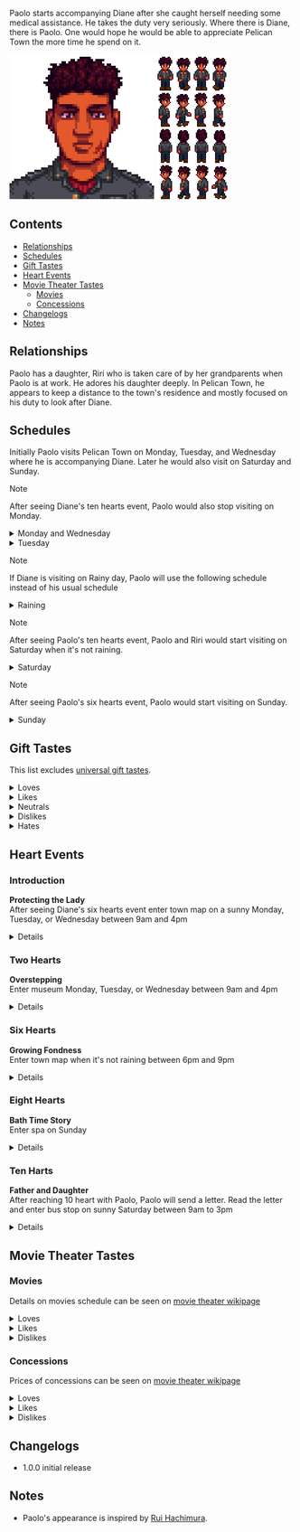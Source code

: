Paolo starts accompanying Diane after she caught herself needing some medical assistance. He takes the duty very seriously. Where there is Diane, there is Paolo. One would hope he would be able to appreciate Pelican Town the more time he spend on it.

![](Images/Paolo_portrait.png) ![](Images/Paolo_sprites.png)

## Contents

* [Relationships](#relationships)
* [Schedules](#schedules)
* [Gift Tastes](#gift-tastes)
* [Heart Events](#heart-events)
* [Movie Theater Tastes](#movie-theater-tastes)
  * [Movies](#movies)
  * [Concessions](#concessions)
* [Changelogs](#changelogs)
* [Notes](#notes)

## Relationships

Paolo has a daughter, Riri who is taken care of by her grandparents when Paolo is at work. He adores his daughter deeply. In Pelican Town, he appears to keep a distance to the town's residence and mostly focused on his duty to look after Diane.

## Schedules

Initially Paolo visits Pelican Town on Monday, Tuesday, and Wednesday where he is accompanying Diane. Later he would also visit on Saturday and Sunday.
> [!NOTE]
> After seeing Diane's ten hearts event, Paolo would also stop visiting on Monday.
<details>
  <summary>Monday and Wednesday</summary>
  <par>Paolo follows Diane's schedules:</par>
  <br>
  <b>Diane Museum Day</b>
  <table>
    <tr><th>Time</th><th>Location</th></tr>
    <tr><td>09.00</td><td>From inside the bus goes to look after Diane standing in front of the flower near the saloon</td></tr>
    <tr><td>12.00</td><td>Goes to look after Diane observing museum's collections</td></tr>
    <tr><td>14.00</td><td>Watches Diane reading inside the museum</td></tr>
    <tr><td>18.00</td><td>Goes to look after Diane standing beside the river near the museum</td></tr>
    <tr><td>20.00</td><td>Goes to bus stop to catch a ride home</td></tr>
  </table>
  <b>Diane Town Day</b>
  <table>
    <tr><th>Time</th><th>Location</th></tr>
    <tr><td>09.00</td><td>From inside the bus goes to look after Diane standing in the beach</td></tr>
    <tr><td>13.00</td><td>Goes to saloon for lunch</td></tr>
    <tr><td>16.00</td><td>Goes to look after Diane in town plaza</td></tr>
    <tr><td>20.00</td><td>Goes to bus stop to catch a ride home</td></tr>
  </table>
</details>
<details>
  <summary>Tuesday</summary>
  <b>Diane Alongside the Children</b>
  <table>
   <tr><th>Time</th><th>Location</th></tr>
   <tr><td>09.00</td><td>From inside the bus goes to the museum and read book while watching Penny tutors the children</td></tr>
   <tr><td>14.30</td><td>Goes to the bridge near the museum standing near Penny and the children</td></tr>
   <tr><td>16.00</td><td>Goes to look after Diane standing near the fountain near community center</td></tr>
   <tr><td>20.00</td><td>Goes to bus stop to catch a ride home</td></tr>
  </table>
</details>

> [!NOTE]  
> If Diane is visiting on Rainy day, Paolo will use the following schedule instead of his usual schedule

<details>
  <summary>Raining</summary>
  <b>Cooped Inside</b>
  <table>
   <tr><th>Time</th><th>Location</th></tr>
   <tr><td>09.00</td><td>From inside the bus goes to the museum and read book</td></tr>
   <tr><td>12.00</td><td>Goes to look after Diane observing museum's collections</td></tr>
   <tr><td>14.00</td><td>Goes to look after Diane in the counter talking with Gunther</td></tr>
   <tr><td>18.00</td><td>Goes to bus stop to catch a ride home</td></tr>
  </table>
</details>

> [!NOTE]
> After seeing Paolo's ten hearts event, Paolo and Riri would start visiting on Saturday when it's not raining.

<details>
  <summary>Saturday</summary>
  <b>Play Time</b>
  <table>
   <tr><th>Time</th><th>Location</th></tr>
   <tr><td>09.00</td><td>From inside the bus goes to meet the town's children near the graveyard</td></tr>
   <tr><td>12.00</td><td>Goes to watch children play on the playground</td></tr>
   <tr><td>17.00</td><td>Goes to bus stop to catch a ride home</td></tr>
  </table>
</details>

> [!NOTE]
> After seeing Paolo's six hearts event, Paolo would start visiting on Sunday.

<details>
  <summary>Sunday</summary>
  <b>Day of His Own</b>
  <table>
   <tr><th>Time</th><th>Location</th></tr>
   <tr><td>06.00</td><td>From inside the bus goes to the beach</td></tr>
   <tr><td>09.00</td><td>Goes to the bath house</td></tr>
   <tr><td>13.00</td><td>Goes to play pool in Saloon</td></tr>
   <tr><td>16.00</td><td>Goes to bus stop to catch a ride home</td></tr>
  </table>
</details>

## Gift Tastes

This list excludes [universal gift tastes](https://stardewvalleywiki.com/Friendship#Universal_Gifts).
<details>
  <summary>Loves</summary>
  <ul>
    <li><a href="https://stardewvalleywiki.com/Spaghetti">Spaghetti</a></li>
    <li><a href="https://stardewvalleywiki.com/Hashbrown">Hashbrown</a></li>
    <li><a href="https://stardewvalleywiki.com/Pickles">Pickles</a></li>
    <li><a href="https://stardewvalleywiki.com/Ginger_Ale">Ginger Ale</a></li>
    <li><a href="https://stardewvalleywiki.com/Duck_Mayo">Duck Mayo</a></li>
  </ul>
</details>
<details>
  <summary>Likes</summary>
  <ul>
    <li><a href="https://stardewvalleywiki.com/Mango">Mango</a></li>
    <li><a href="https://stardewvalleywiki.com/Coconut">Coconut</a></li>
  </ul>
</details>
<details>
  <summary>Neutrals</summary>
  <ul>
    <li><a href="https://stardewvalleywiki.com/Prismatic_Shard">Prismatic Shard</a></li>
    <li><a href="https://stardewvalleywiki.com/Rabbit%27s_Foot">Rabbit's Foot</a></li>
  </ul>
</details>
<details>
  <summary>Dislikes</summary>
  <ul>
    <li><a href="https://stardewvalleywiki.com/Blackberry">Blackberry</a></li>
  </ul>
</details>
<details>
  <summary>Hates</summary>
  <ul>
    <li><a href="https://stardewvalleywiki.com/Tulip">Tulip</a></li>
    <li><a href="https://stardewvalleywiki.com/Mead">Mead</a></li>
  </ul>
</details>

## Heart Events

### Introduction

**Protecting the Lady**
<br>
After seeing Diane's six hearts event enter town map on a sunny Monday, Tuesday, or Wednesday between 9am and 4pm

<details>
<summary>Details</summary>
<par>
Player stands near the tree and sees Diane walks near Emily and Haley's house with Paolo following her. Jas and Vincent come running toward Diane and ask her to play, but Paolo quickly tells the kids to step back. Diane says she would be happy to accompany Jas and Vincent, and the children run off excitedly. Afther the children left Diane asks Paolo to tone it down.
</par>
</details>

### Two Hearts

**Overstepping**
<br>
Enter museum Monday, Tuesday, or Wednesday between 9am and 4pm

<details>
<summary>Details</summary>
<par>
Player overhears how Diane is angered by Paolo's "concern" over Diane and her husband relationship. Diane will storm off leaving the museum. Paolo notices the player and player can choose what to do.
</par>
</details>

### Six Hearts

**Growing Fondness**
<br>
Enter town map when it's not raining between 6pm and 9pm

<details>
<summary>Details</summary>
<par>
Player sees Paolo on his own crossing the bridge. Paolo stops and greets player telling that he gets here to fetch items from the town museum for Diane. He then look over the bridge and describe how the town feels different and that he heard there's a spa in the town. Paolo excuses himself and walk away.
<br><br>
Paolo will start visiting on Sunday after the event
<br><br>
After 10 days of the event Paolo will send a letter with Joja Cola attached. He writes that the drink is his favorite when taking a dip in the spa, followed by mention that player and him should visit the spa together sometime.
</par>
</details>

### Eight Hearts

**Bath Time Story**
<br>
Enter spa on Sunday 

<details>
<summary>Details</summary>
<par>
Player enters the bath area seeing Paolo sitting on a chair. Paolo gives a Joja Cola to player, player can choose to refuse. Paolo drinks his Joja Cola and tells the player of his past. Highlighting that he used to be a trouble maker, a tough piece of work. He was that big of a problem so big that his wife decided to left him after she gave birth to Riri. Paolo seems to be understanding saying that he does not blame his wife. He then proceed to say that his old self is still there... Player can react to his statement. Then Paolo will says he could really use some time inside the hot water and asks the player to join.
</par>
</details>

### Ten Harts

**Father and Daughter**
<br>
After reaching 10 heart with Paolo, Paolo will send a letter. Read the letter and enter bus stop on sunny Saturday between 9am to 3pm

<details>
<summary>Details</summary>
<par>
A girl running excitedly from the bus direction, then she walk around observing the player then cheerfully shout out player name. She then contines saying that her father has been talking a lot about the player. Paolo the comes from the bus and introduced player and Riri to each other. Then Penny, Jas, and Vincent appear from the town direction and greet the group. The group then travel to museum, playground, community center (if finished), and the beach. In the beach Paolo talks to the player saying that he feels safe in the town and likes Riri to also experience the place as part of her childhood.
<br><br>
Paolo and Riri will start visiting on Saturday when it's not raining after the event
</par>
</details>

## Movie Theater Tastes

### Movies

Details on movies schedule can be seen on [movie theater wikipage](https://stardewvalleywiki.com/Movie_Theater#Movies)
<details>
  <summary>Loves</summary>
  <ul>
    <li>Journey Of The Prairie King: The Motion Picture</li>
    <li>The Brave Little Sapling</li>
    <li>The Miracle At Coldstar Ranch</li>
  </ul>
</details>

<details>
  <summary>Likes</summary>
  <ul>
    <li>It Howls In The Rain</li>
  </ul>
</details>

<details>
  <summary>Dislikes</summary>
  <ul>
    <li>Wumbus</li>
    <li>Natural Wonders: Exploring Our Vibrant World</li>
    <li>The Zuzu City Express</li>
    <li>Mysterium</li>
  </ul>
</details>

### Concessions

Prices of concessions can be seen on [movie theater wikipage](https://stardewvalleywiki.com/Movie_Theater#Concessions)
<details>
  <summary>Loves</summary>
  <ul>
    <li>Rock Candy</li>
    <li>Fries</li>
    <li>Nachos</li>
    <li>Stardrop Sorbet</li>
    <li>Salmon Burger</li>
    <li>Chocolate Popcorn</li>
    <li>Popcorn</li>
  </ul>
</details>

<details>
  <summary>Likes</summary>
  <ul>
    <li>Jawbreaker</li>
    <li>Sour Slimes</li>
    <li>Truffle Popcorn</li>
    <li>Cotton Candy</li>
    <li>Cappuccino Mousse Cake</li>
    <li>Ice Cream Sandwich</li>
    <li>Salted Peanuts</li>
    <li>Apple Slices</li>
    <li>Star Cookie</li>
  </ul>
</details>

<details>
  <summary>Dislikes</summary>
  <ul>
    <li>Personal Pizza</li>
    <li>Black Licorice</li>
    <li>Jasmine Tea</li>
    <li>Joja Cola</li>
    <li>JojaCorn</li>
    <li>Kale Smoothie</li>
    <li>Panzanella Salad</li>
    <li>Hummus Snack Pack</li>
  </ul>
</details>

## Changelogs

* 1.0.0 initial release

## Notes

* Paolo's appearance is inspired by [Rui Hachimura](https://en.wikipedia.org/wiki/Rui_Hachimura).
